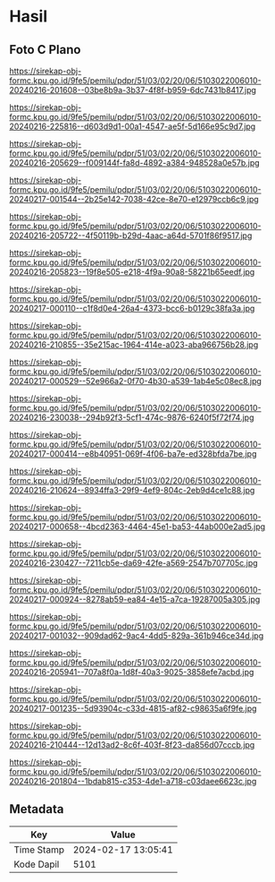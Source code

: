 # Hasil

## Foto C Plano

https://sirekap-obj-formc.kpu.go.id/9fe5/pemilu/pdpr/51/03/02/20/06/5103022006010-20240216-201608--03be8b9a-3b37-4f8f-b959-6dc7431b8417.jpg

https://sirekap-obj-formc.kpu.go.id/9fe5/pemilu/pdpr/51/03/02/20/06/5103022006010-20240216-225816--d603d9d1-00a1-4547-ae5f-5d166e95c9d7.jpg

https://sirekap-obj-formc.kpu.go.id/9fe5/pemilu/pdpr/51/03/02/20/06/5103022006010-20240216-205629--f009144f-fa8d-4892-a384-948528a0e57b.jpg

https://sirekap-obj-formc.kpu.go.id/9fe5/pemilu/pdpr/51/03/02/20/06/5103022006010-20240217-001544--2b25e142-7038-42ce-8e70-e12979ccb6c9.jpg

https://sirekap-obj-formc.kpu.go.id/9fe5/pemilu/pdpr/51/03/02/20/06/5103022006010-20240216-205722--4f50119b-b29d-4aac-a64d-5701f86f9517.jpg

https://sirekap-obj-formc.kpu.go.id/9fe5/pemilu/pdpr/51/03/02/20/06/5103022006010-20240216-205823--19f8e505-e218-4f9a-90a8-58221b65eedf.jpg

https://sirekap-obj-formc.kpu.go.id/9fe5/pemilu/pdpr/51/03/02/20/06/5103022006010-20240217-000110--c1f8d0e4-26a4-4373-bcc6-b0129c38fa3a.jpg

https://sirekap-obj-formc.kpu.go.id/9fe5/pemilu/pdpr/51/03/02/20/06/5103022006010-20240216-210855--35e215ac-1964-414e-a023-aba966756b28.jpg

https://sirekap-obj-formc.kpu.go.id/9fe5/pemilu/pdpr/51/03/02/20/06/5103022006010-20240217-000529--52e966a2-0f70-4b30-a539-1ab4e5c08ec8.jpg

https://sirekap-obj-formc.kpu.go.id/9fe5/pemilu/pdpr/51/03/02/20/06/5103022006010-20240216-230038--294b92f3-5cf1-474c-9876-6240f5f72f74.jpg

https://sirekap-obj-formc.kpu.go.id/9fe5/pemilu/pdpr/51/03/02/20/06/5103022006010-20240217-000414--e8b40951-069f-4f06-ba7e-ed328bfda7be.jpg

https://sirekap-obj-formc.kpu.go.id/9fe5/pemilu/pdpr/51/03/02/20/06/5103022006010-20240216-210624--8934ffa3-29f9-4ef9-804c-2eb9d4ce1c88.jpg

https://sirekap-obj-formc.kpu.go.id/9fe5/pemilu/pdpr/51/03/02/20/06/5103022006010-20240217-000658--4bcd2363-4464-45e1-ba53-44ab000e2ad5.jpg

https://sirekap-obj-formc.kpu.go.id/9fe5/pemilu/pdpr/51/03/02/20/06/5103022006010-20240216-230427--7211cb5e-da69-42fe-a569-2547b707705c.jpg

https://sirekap-obj-formc.kpu.go.id/9fe5/pemilu/pdpr/51/03/02/20/06/5103022006010-20240217-000924--8278ab59-ea84-4e15-a7ca-19287005a305.jpg

https://sirekap-obj-formc.kpu.go.id/9fe5/pemilu/pdpr/51/03/02/20/06/5103022006010-20240217-001032--909dad62-9ac4-4dd5-829a-361b946ce34d.jpg

https://sirekap-obj-formc.kpu.go.id/9fe5/pemilu/pdpr/51/03/02/20/06/5103022006010-20240216-205941--707a8f0a-1d8f-40a3-9025-3858efe7acbd.jpg

https://sirekap-obj-formc.kpu.go.id/9fe5/pemilu/pdpr/51/03/02/20/06/5103022006010-20240217-001235--5d93904c-c33d-4815-af82-c98635a6f9fe.jpg

https://sirekap-obj-formc.kpu.go.id/9fe5/pemilu/pdpr/51/03/02/20/06/5103022006010-20240216-210444--12d13ad2-8c6f-403f-8f23-da856d07cccb.jpg

https://sirekap-obj-formc.kpu.go.id/9fe5/pemilu/pdpr/51/03/02/20/06/5103022006010-20240216-201804--1bdab815-c353-4de1-a718-c03daee6623c.jpg


## Metadata

| Key        | Value               |
| ---------- | ------------------- |
| Time Stamp | 2024-02-17 13:05:41 |
| Kode Dapil | 5101                |



